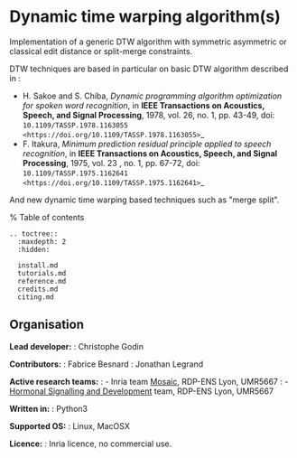 # Dynamic time warping algorithm(s)

Implementation of a generic DTW algorithm with symmetric asymmetric or classical edit distance or split-merge constraints.

DTW techniques are based in particular on basic DTW algorithm described in :

 - H. Sakoe and S. Chiba, *Dynamic programming algorithm optimization for spoken word recognition*, in **IEEE Transactions on Acoustics, Speech, and Signal Processing**, 1978, vol. 26, no. 1, pp. 43-49, doi: `10.1109/TASSP.1978.1163055 <https://doi.org/10.1109/TASSP.1978.1163055>`_
 - F. Itakura, *Minimum prediction residual principle applied to speech recognition*, in **IEEE Transactions on Acoustics, Speech, and Signal Processing**, 1975, vol. 23 , no. 1, pp. 67-72, doi: `10.1109/TASSP.1975.1162641 <https://doi.org/10.1109/TASSP.1975.1162641>`_

And new dynamic time warping based techniques such as "merge split".


% Table of contents
```{eval-rst}
.. toctree::
  :maxdepth: 2
  :hidden:

  install.md
  tutorials.md
  reference.md
  credits.md
  citing.md
```

## Organisation

**Lead developer:**
: Christophe Godin

**Contributors:**
: Fabrice Besnard
: Jonathan Legrand

**Active research teams:**
:    - Inria team [Mosaic](https://team.inria.fr/mosaic/), RDP-ENS Lyon, UMR5667
:    - [Hormonal Signalling and Development](http://www.ens-lyon.fr/RDP/spip.php?rubrique20) team, RDP-ENS Lyon, UMR5667

**Written in:**
: Python3

**Supported OS:**
: Linux, MacOSX

**Licence:**
: Inria licence, no commercial use.
